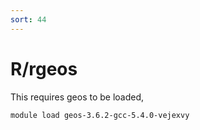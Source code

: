 ```yaml
---
sort: 44
---
```


# R/rgeos

This requires geos to be loaded,

```bash
module load geos-3.6.2-gcc-5.4.0-vejexvy
```
